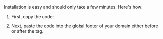 Installation is easy and should only take a few minutes. Here's how:

1. First, copy the code:

<script type="text/javascript"> _linkedin_partner_id = "8648577"; window._linkedin_data_partner_ids = window._linkedin_data_partner_ids || []; window._linkedin_data_partner_ids.push(_linkedin_partner_id); </script><script type="text/javascript"> (function(l) { if (!l){window.lintrk = function(a,b){window.lintrk.q.push([a,b])}; window.lintrk.q=[]} var s = document.getElementsByTagName("script")[0]; var b = document.createElement("script"); b.type = "text/javascript";b.async = true; b.src = "https://snap.licdn.com/li.lms-analytics/insight.min.js"; s.parentNode.insertBefore(b, s);})(window.lintrk); </script> <noscript> <img height="1" width="1" style="display:none;" alt="" src="https://px.ads.linkedin.com/collect/?pid=8648577&fmt=gif" /> </noscript>

2. Next, paste the code into the global footer of your domain either before or after the <body> tag.